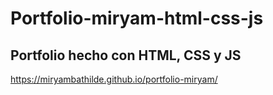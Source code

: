 # Portfolio-miryam-html-css-js

## Portfolio hecho con HTML, CSS y JS

https://miryambathilde.github.io/portfolio-miryam/
